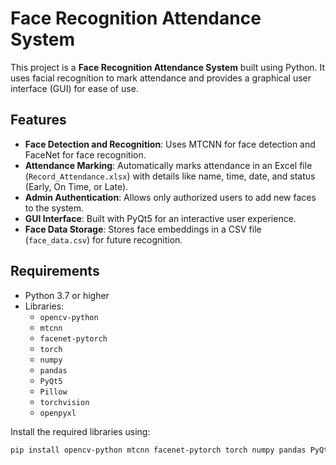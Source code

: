 # Face Recognition Attendance System

This project is a **Face Recognition Attendance System** built using Python. It uses facial recognition to mark attendance and provides a graphical user interface (GUI) for ease of use.

## Features

- **Face Detection and Recognition**: Uses MTCNN for face detection and FaceNet for face recognition.
- **Attendance Marking**: Automatically marks attendance in an Excel file (`Record_Attendance.xlsx`) with details like name, time, date, and status (Early, On Time, or Late).
- **Admin Authentication**: Allows only authorized users to add new faces to the system.
- **GUI Interface**: Built with PyQt5 for an interactive user experience.
- **Face Data Storage**: Stores face embeddings in a CSV file (`face_data.csv`) for future recognition.

## Requirements

- Python 3.7 or higher
- Libraries:
  - `opencv-python`
  - `mtcnn`
  - `facenet-pytorch`
  - `torch`
  - `numpy`
  - `pandas`
  - `PyQt5`
  - `Pillow`
  - `torchvision`
  - `openpyxl`

Install the required libraries using:

```bash
pip install opencv-python mtcnn facenet-pytorch torch numpy pandas PyQt5 Pillow torchvision openpyxl

